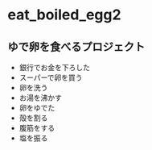 # eat_boiled_egg2  
ゆで卵を食べるプロジェクト
---
- 銀行でお金を下ろした
- スーパーで卵を買う
- 卵を洗う
- お湯を沸かす
- 卵をゆでた
- 殻を割る
- 腹筋をする
- 塩を振る
